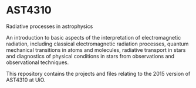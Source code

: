 # AST4310
Radiative processes in astrophysics

An introduction to basic aspects of the interpretation of electromagnetic radiation, including classical electromagnetic radiation processes, quantum mechanical transitions in atoms and molecules, radiative transport in stars and diagnostics of physical conditions in stars from observations and observational techniques.

This repository contains the projects and files relating to the 2015 version of AST4310 at UiO.
